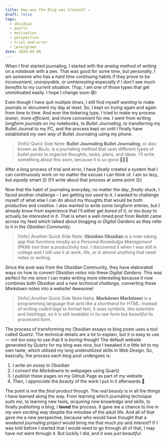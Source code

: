 ```yaml
---
title: How was the Blog was Created? ✏️
draft: false
tags:
  - obsidian
  - quartz
  - motivation
  - perspective
  - trial-and-error
  - 🌲evergreen
date: 2024-09-08
---
```

When I first started journaling, I started with the *analog* method of writing on a *notebook* with a pen. That was good for some time, but personally, I am someone who has a *hard time* continuing habits if they prove to be *inconvenient*, *unenjoyable*, or *uninteresting* especially if I don't see much *benefits* to my current situation. (Yup, I am one of those types that get unmotivated easily. I hope I change soon 😅)

Even though I have quit *multiple times*, I still find myself *wanting* to make journals or document my day at least. So, I kept on *trying* again and again from time to time. And ever the tinkering type, I tried to make my process *leaner*, more *efficient*, and more *convenient* for me. I went from writing *longform journals* on my notebooks, to *Bullet Journaling*, to transferring my Bullet Journal to my PC, and the process kept on until I finally have established *my own way* of Bullet Journaling using my phone.

> [!info] Quick Side Note: **Bullet Journaling**
> **Bullet Journaling**, or also known as *BuJo*, is a journaling method that uses different types of *bullet points* to organize thoughts, tasks, plans, and ideas. I’ll write something about this soon, because it is so good 🤌🤌🤌

After a *long* process of trial and error, I have *finally* created a system that I can continuously work on no matter the *excuse* I can think of. I am so lazy, but *equally* smart 😌 (I’ll write about that process at some point 😉)

Now that the habit of journaling everyday, no matter the day, *finally* stuck, I faced another challenge – I am getting *too used to it*. I wanted to challenge myself of what else I can do about my thoughts that would be both *productive* and *creative*. I also wanted to write some longform entries, but I already know from experience that I’ll either get *bored* of it, or *too busy* to actually be *interested* in it. That is when a well-timed post from Reddit came across my feed which talked about blogging or *Digital Gardens* as they refer to it in the *Obsidian Community*.

> [!info] Another Quick Side Note: **Obsidian**
> **Obsidian** is a note-taking app that functions mostly as a *Personal Knowledge Management* (PKM) tool than a productivity tool. I discovered it when I was still in college and I still use it at work, life, or in almost anything that need notes or writing.

Since the post was from the Obsidian Community, they have elaborated ways on how to convert *Obsidian notes* into these *Digital Gardens*. This was perfect for me since I can make writing more interesting because it now combines both Obsidian and a *new technical challenge*, converting these *Markdown* notes into a website! Awesome!

> [!info] Another Quick Side Note Haha: **Markdown**
> **Markdown** is a programming language that acts like a *shorthand* for *HTML*. Instead of writing *coded tags* to format text, it uses symbols, like *asterisks* and *hashtags*, so it is still *readable* in its raw form but *beautiful* its processed form.

The process of transforming my Obsidian essays to blog posts uses a tool called *Quartz*. The technical details are a lot to explain, but it is easy to use — *not too easy* to use that it is *boring* though! The default website generated by Quartz for my blog was nice, but I tweaked it *a little bit* to my own taste, which utilized my long underutilized skills in *Web Design*. So, basically, the process each blog post undergoes is:
1. I *write an essay* in Obsidian
2. I *convert the Markdowns* to webpages using Quartz
3. I *publish* these pages on my Github Page as part of my website
4. Then, I *appreciate* the *beauty* of the work I put in it afterwards 🥰

The point is not the *final product* though. The *real beauty* is in all the things I have learned along the way. From learning which journaling technique *suits me,* to learning new tools, *acquiring new knowledge and skills*, to finally *publishing a blog*, I **loved** the process. It gave me a chance to live in *my own exciting way* despite the minutiae of the adult life. And all of that gave me a new perspective, because who would have thought that a *weekend journaling project* would bring me that much *joy* and *interest*? If I was told before I started that I would need to go through all of that, I may have *not* went through it. But luckily I did, and *it was just beautiful*.
